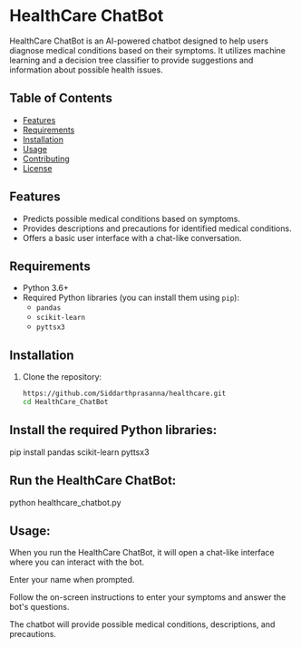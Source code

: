 # HealthCare ChatBot

HealthCare ChatBot is an AI-powered chatbot designed to help users diagnose medical conditions based on their symptoms. It utilizes machine learning and a decision tree classifier to provide suggestions and information about possible health issues.

## Table of Contents

- [Features](#features)
- [Requirements](#requirements)
- [Installation](#installation)
- [Usage](#usage)
- [Contributing](#contributing)
- [License](#license)

## Features

- Predicts possible medical conditions based on symptoms.
- Provides descriptions and precautions for identified medical conditions.
- Offers a basic user interface with a chat-like conversation.

## Requirements

- Python 3.6+
- Required Python libraries (you can install them using `pip`):
  - `pandas`
  - `scikit-learn`
  - `pyttsx3`

## Installation

1. Clone the repository:

   ```bash
   https://github.com/Siddarthprasanna/healthcare.git
   cd HealthCare_ChatBot
## Install the required Python libraries:
pip install pandas scikit-learn pyttsx3


## Run the HealthCare ChatBot:
python healthcare_chatbot.py


## Usage:
When you run the HealthCare ChatBot, it will open a chat-like interface where you can interact with the bot.

Enter your name when prompted.

Follow the on-screen instructions to enter your symptoms and answer the bot's questions.

The chatbot will provide possible medical conditions, descriptions, and precautions.
